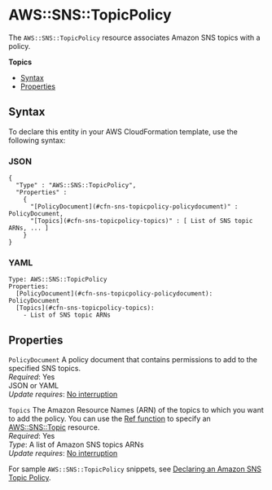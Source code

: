 # AWS::SNS::TopicPolicy<a name="aws-properties-sns-policy"></a>

The `AWS::SNS::TopicPolicy` resource associates Amazon SNS topics with a policy\.

**Topics**
+ [Syntax](#aws-resource-sns-policy-syntax)
+ [Properties](#w4ab1c21c10d198c22b9)

## Syntax<a name="aws-resource-sns-policy-syntax"></a>

To declare this entity in your AWS CloudFormation template, use the following syntax:

### JSON<a name="aws-resource-sns-policy-syntax.json"></a>

```
{
  "Type" : "AWS::SNS::TopicPolicy",
  "Properties" :
    {
      "[PolicyDocument](#cfn-sns-topicpolicy-policydocument)" : PolicyDocument,
      "[Topics](#cfn-sns-topicpolicy-topics)" : [ List of SNS topic ARNs, ... ]
    }
}
```

### YAML<a name="aws-resource-sns-policy-syntax.yaml"></a>

```
Type: AWS::SNS::TopicPolicy
Properties:
  [PolicyDocument](#cfn-sns-topicpolicy-policydocument): PolicyDocument
  [Topics](#cfn-sns-topicpolicy-topics):
    - List of SNS topic ARNs
```

## Properties<a name="w4ab1c21c10d198c22b9"></a>

`PolicyDocument`  <a name="cfn-sns-topicpolicy-policydocument"></a>
A policy document that contains permissions to add to the specified SNS topics\.  
*Required*: Yes  
JSON or YAML  
*Update requires*: [No interruption](using-cfn-updating-stacks-update-behaviors.md#update-no-interrupt)

`Topics`  <a name="cfn-sns-topicpolicy-topics"></a>
The Amazon Resource Names \(ARN\) of the topics to which you want to add the policy\. You can use the [Ref function](intrinsic-function-reference-ref.md) to specify an [AWS::SNS::Topic](aws-properties-sns-topic.md) resource\.  
*Required*: Yes  
*Type*: A list of Amazon SNS topics ARNs  
*Update requires*: [No interruption](using-cfn-updating-stacks-update-behaviors.md#update-no-interrupt)

For sample `AWS::SNS::TopicPolicy` snippets, see [Declaring an Amazon SNS Topic Policy](quickref-iam.md#scenario-sns-policy)\.